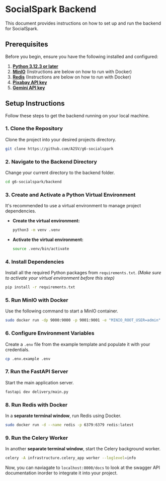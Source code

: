 # SocialSpark Backend

This document provides instructions on how to set up and run the backend for SocialSpark.

## Prerequisites

Before you begin, ensure you have the following installed and configured:

1.  **[Python 3.12.3 or later](https://www.python.org/downloads/)**
2.  **[MinIO](https://min.io/)** (Instructions are below on how to run with Docker)
3.  **[Redis](https://redis.io/)** (Instructions are below on how to run with Docker)
4.  **[Pixabay API key](https://pixabay.com/api/docs/)**
5.  **[Gemini API key](https://ai.google.dev/pricing)**

## Setup Instructions

Follow these steps to get the backend running on your local machine.

### 1. Clone the Repository

Clone the project into your desired projects directory.

```sh
git clone https://github.com/A2SV/g6-socialspark
```

### 2. Navigate to the Backend Directory

Change your current directory to the backend folder.

```sh
cd g6-socialspark/backend
```

### 3. Create and Activate a Python Virtual Environment

It's recommended to use a virtual environment to manage project dependencies.

-   **Create the virtual environment:**
    ```sh
    python3 -m venv .venv
    ```

-   **Activate the virtual environment:**
    ```sh
    source .venv/bin/activate
    ```

### 4. Install Dependencies

Install all the required Python packages from `requirements.txt`.
*(Make sure to activate your virtual environment before this step)*

```sh
pip install -r requirements.txt
```

### 5. Run MinIO with Docker

Use the following command to start a MinIO container.

```sh
sudo docker run -dp 9000:9000 -p 9001:9001 -e "MINIO_ROOT_USER=admin"  -e "MINIO_ROOT_PASSWORD=admin123" quay.io/minio/minio server /data --console-address ":9001"
```

### 6. Configure Environment Variables

Create a `.env` file from the example template and populate it with your credentials.

```sh
cp .env.example .env
```

### 7. Run the FastAPI Server

Start the main application server.

```sh
fastapi dev delivery/main.py
```

### 8. Run Redis with Docker

In a **separate terminal window**, run Redis using Docker.

```sh
sudo docker run -d --name redis -p 6379:6379 redis:latest
```

### 9. Run the Celery Worker

In another **separate terminal window**, start the Celery background worker.

```sh
celery -A infrastructure.celery_app worker --loglevel=info
```

Now, you can naviagate to `localhost:8000/docs` to look at the swagger API documentation inorder to integrate it into your project.

